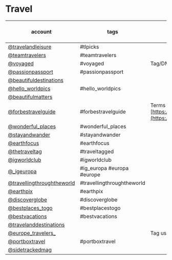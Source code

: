 # Travel
|                                      account                                       |            tags            |                                             good to know                                             | current followcount (03/2019) |
| ---------------------------------------------------------------------------------- | -------------------------- | ---------------------------------------------------------------------------------------------------- | ----------------------------- |
| [@travelandleisure](https://www.instagram.com/travelandleisure/)                   | #tlpicks                   |                                                                                                      |4.06M|
| [@teamtravelers](https://www.instagram.com/teamtravelers/)                         | #teamtravelers             |                                                                                                      |409k|
| [@voyaged](https://www.instagram.com/voyaged/)                                     | #voyaged                   | Tag/DM or hashtag                                                                                    |1.43M|
| [@passionpassport](https://www.instagram.com/passionpassport/)                     | #passionpassport           |                                                                                                      |1.07M|
| [@beautifuldestinations](https://www.instagram.com/beautifuldestinations/)         |                            |                                                                                                      |12.3M|
| [@hello_worldpics](https://www.instagram.com/hello_worldpics/)                     | #hello_worldpics           |                                                                                                      |443k|
| [@beautifulmatters](https://www.instagram.com/beautifulmatters/)                   |                            |                                                                                                      |824k|
| [@forbestravelguide](https://www.instagram.com/forbestravelguide/)                 | #forbestravelguide         | Terms [https://www.forbestravelguide.com/socialmedia](https://www.forbestravelguide.com/socialmedia) |462k|
| [@wonderful_places](https://www.instagram.com/wonderful_places/)                   | #wonderful_places          |                                                                                                      |12.3M|
| [@stayandwander](https://www.instagram.com/stayandwander/)                         | #stayandwander             |                                                                                                      |743k|
| [@earthfocus](https://www.instagram.com/earthfocus/)                               | #earthfocus                |                                                                                                      |3.64M|
| [@thetraveltag](https://www.instagram.com/thetraveltag/)                           | #traveltagged              |                                                                                                      |215k|
| [@igworldclub](https://www.instagram.com/igworldclub/)                             | #igworldclub               |                                                                                                      |233k|
| [@_igeuropa](https://www.instagram.com/_igeuropa/)                                 | #ig_europa #europa #europe |                                                                                                      |331k|
| [@travellingthroughtheworld](https://www.instagram.com/travellingthroughtheworld/) | #travellingthroughtheworld |                                                                                                      |1.19M|
| [@earthpix](https://www.instagram.com/earthpix/)                                   | #earthpix                  |                                                                                                      |15M|
| [@discoverglobe](https://www.instagram.com/discoverglobe/)                         | #discoverglobe             |                                                                                                      |1.5M|
| [@bestplaces_togo](https://www.instagram.com/bestplaces_togo/)                     | #bestplacestogo            |                                                                                                      |2.02M|
| [@bestvacations](https://www.instagram.com/bestvacations/)                         | #bestvacations             |                                                                                                      |4.85M|
| [@travelanddestinations](https://www.instagram.com/travelanddestinations/)         |                            |                                                                                                      |409k|
| [@europe_travelers_](https://www.instagram.com/europe_travelers_/)                 |                            | Tag us for a feature                                                                                 |53.6k|
| [@portboxtravel](https://www.instagram.com/portboxtravel/)                         | #portboxtravel             |                                                                                                      |1.11k|
| [@sidetrackedmag](https://www.instagram.com/sidetrackedmag/)                       |                            |                                                                                                      |23.1k|
